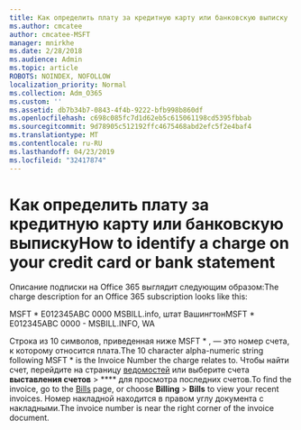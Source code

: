 ```yaml
---
title: Как определить плату за кредитную карту или банковскую выписку
ms.author: cmcatee
author: cmcatee-MSFT
manager: mnirkhe
ms.date: 2/28/2018
ms.audience: Admin
ms.topic: article
ROBOTS: NOINDEX, NOFOLLOW
localization_priority: Normal
ms.collection: Adm_O365
ms.custom: ''
ms.assetid: db7b34b7-0843-4f4b-9222-bfb998b860df
ms.openlocfilehash: c698c085fc7d1d62eb5c615061198cd5395fbbab
ms.sourcegitcommit: 9d78905c512192ffc4675468abd2efc5f2e4baf4
ms.translationtype: MT
ms.contentlocale: ru-RU
ms.lasthandoff: 04/23/2019
ms.locfileid: "32417874"
---
```

# <a name="how-to-identify-a-charge-on-your-credit-card-or-bank-statement"></a><span data-ttu-id="6dd02-102">Как определить плату за кредитную карту или банковскую выписку</span><span class="sxs-lookup"><span data-stu-id="6dd02-102">How to identify a charge on your credit card or bank statement</span></span>

<span data-ttu-id="6dd02-103">Описание подписки на Office 365 выглядит следующим образом:</span><span class="sxs-lookup"><span data-stu-id="6dd02-103">The charge description for an Office 365 subscription looks like this:</span></span>
  
<span data-ttu-id="6dd02-104">MSFT \* E012345ABC 0000 MSBILL.info, штат Вашингтон</span><span class="sxs-lookup"><span data-stu-id="6dd02-104">MSFT \* E012345ABC 0000 - MSBILL.INFO, WA</span></span>
  
<span data-ttu-id="6dd02-105">Строка из 10 символов, приведенная ниже MSFT \* , — это номер счета, к которому относится плата.</span><span class="sxs-lookup"><span data-stu-id="6dd02-105">The 10 character alpha-numeric string following MSFT \* is the Invoice Number the charge relates to.</span></span> <span data-ttu-id="6dd02-106">Чтобы найти счет, перейдите на страницу [ведомостей](https://go.microsoft.com/fwlink/p/?linkid=848039) или выберите счета **выставления счетов** \> \*\*\*\* для просмотра последних счетов.</span><span class="sxs-lookup"><span data-stu-id="6dd02-106">To find the invoice, go to the [Bills](https://go.microsoft.com/fwlink/p/?linkid=848039) page, or choose **Billing** \> **Bills** to view your recent invoices.</span></span> <span data-ttu-id="6dd02-107">Номер накладной находится в правом углу документа с накладными.</span><span class="sxs-lookup"><span data-stu-id="6dd02-107">The invoice number is near the right corner of the invoice document.</span></span> 
  

